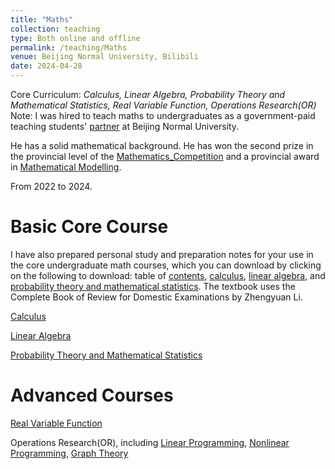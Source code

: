 ```yaml
---
title: "Maths"
collection: teaching
type: Both online and offline
permalink: /teaching/Maths
venue: Beijing Normal University, Bilibili
date: 2024-04-28
---
```


Core Curriculum: *Calculus, Linear Algebra, Probability Theory and Mathematical Statistics, Real Variable Function, Operations Research(OR)* Note: I was hired to teach maths to undergraduates as a government-paid teaching students' [partner]({{site.url}}/file/乐学.pdf) at Beijing Normal University.

He has a solid mathematical background. He has won the second prize in the provincial level of the [Mathematics_Competition]({{site.url}}/file/mathematics_competition.pdf) and a provincial award in [Mathematical Modelling]({{site.url}}/file/mathematical_modelling.pdf).

From 2022 to 2024.

Basic Core Course
======
I have also prepared personal study and preparation notes for your use in the core undergraduate math courses, which you can download by clicking on the following to download: table of [contents](https://github.com/samuelssj123/WareHouse/raw/refs/heads/master/math_mulu.pdf), [calculus](https://github.com/samuelssj123/WareHouse/raw/refs/heads/master/math_Calculus.pdf), [linear algebra](https://github.com/samuelssj123/WareHouse/raw/refs/heads/master/math_linear_algebra.pdf), and [probability theory and mathematical statistics](https://github.com/samuelssj123/WareHouse/raw/refs/heads/master/math_pro_sta.pdf). The textbook uses the Complete Book of Review for Domestic Examinations by Zhengyuan Li.

[Calculus](https://www.bilibili.com/video/BV1Q7421f7jn/)

[Linear Algebra](https://www.bilibili.com/video/BV1ar42177QF/)

[Probability Theory and Mathematical Statistics](https://www.bilibili.com/video/BV1rm421p7y8/)

Advanced Courses
======
[Real Variable Function](https://www.bilibili.com/video/BV1nu411Y77F/)

Operations Research(OR), including [Linear Programming](https://www.bilibili.com/video/BV1bF4m1T7nF/), [Nonlinear Programming](https://www.bilibili.com/video/BV1Ct421T7Fm/), [Graph Theory](https://www.bilibili.com/video/BV1sJ4m1K76Z/)

